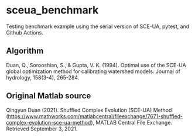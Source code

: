 # sceua_benchmark
Testing benchmark example using the serial version of SCE-UA, pytest, and Github Actions.

## Algorithm
Duan, Q., Sorooshian, S., & Gupta, V. K. (1994). Optimal use of the SCE-UA global optimization method for calibrating watershed models. Journal of hydrology, 158(3-4), 265-284.

## Original Matlab source
Qingyun Duan (2021). Shuffled Complex Evolution (SCE-UA) Method (https://www.mathworks.com/matlabcentral/fileexchange/7671-shuffled-complex-evolution-sce-ua-method), MATLAB Central File Exchange. Retrieved September 3, 2021.
